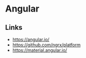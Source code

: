 # Angular

## Links

 * https://angular.io/
 * https://github.com/ngrx/platform
 * https://material.angular.io/